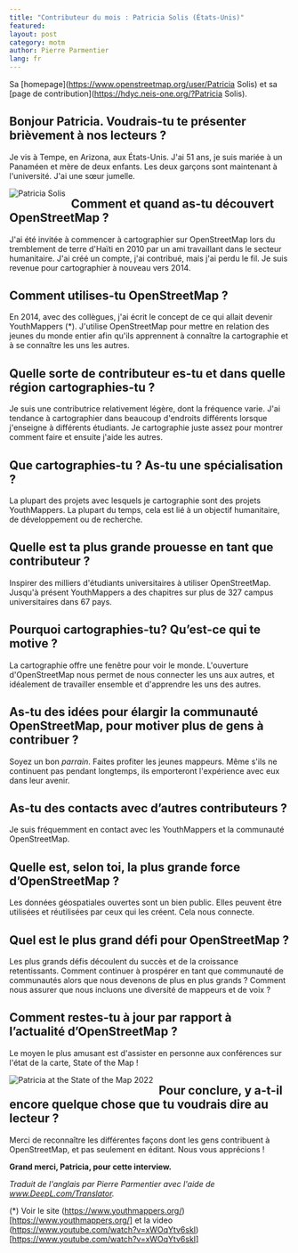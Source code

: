 ```yaml
---
title: "Contributeur du mois : Patricia Solis (États-Unis)"
featured: 
layout: post
category: motm
author: Pierre Parmentier
lang: fr
---
```


Sa [homepage](https://www.openstreetmap.org/user/Patricia Solis) et sa [page de contribution](https://hdyc.neis-one.org/?Patricia Solis).

## Bonjour Patricia. Voudrais-tu te présenter brièvement à nos lecteurs ?
Je vis à Tempe, en Arizona, aux États-Unis. J'ai 51 ans, je suis mariée à un Panaméen et mère de deux enfants. Les deux garçons sont maintenant à l'université. J'ai une sœur jumelle.

<img src="solis_20220824T204151.jpg" alt="Patricia Solis" style="float: left; margin-right: 10px;" />

## Comment et quand as-tu découvert OpenStreetMap ?
J'ai été invitée à commencer à cartographier sur OpenStreetMap lors du tremblement de terre d'Haïti en 2010 par un ami travaillant dans le secteur humanitaire. J'ai créé un compte, j'ai contribué, mais j'ai perdu le fil. Je suis revenue pour cartographier à nouveau vers 2014.

## Comment utilises-tu OpenStreetMap ?
En 2014, avec des collègues, j'ai écrit le concept de ce qui allait devenir YouthMappers (*). J'utilise OpenStreetMap pour mettre en relation des jeunes du monde entier afin qu'ils apprennent à connaître la cartographie et à se connaître les uns les autres.
  
## Quelle sorte de contributeur es-tu et dans quelle région cartographies-tu ?
Je suis une contributrice relativement légère, dont la fréquence varie. J'ai tendance à cartographier dans beaucoup d'endroits différents lorsque j'enseigne à différents étudiants. Je cartographie juste assez pour montrer comment faire et ensuite j'aide les autres.

## Que cartographies-tu ? As-tu une spécialisation ?
La plupart des projets avec lesquels je cartographie sont des projets YouthMappers. La plupart du temps, cela est lié à un objectif humanitaire, de développement ou de recherche. 

## Quelle est ta plus grande prouesse en tant que contributeur ?
Inspirer des milliers d'étudiants universitaires à utiliser OpenStreetMap. Jusqu'à présent YouthMappers a des chapitres sur plus de 327 campus universitaires dans 67 pays. 

## Pourquoi cartographies-tu? Qu’est-ce qui te motive ?
La cartographie offre une fenêtre pour voir le monde. L'ouverture d'OpenStreetMap nous permet de nous connecter les uns aux autres, et idéalement de travailler ensemble et d'apprendre les uns des autres.

## As-tu des idées pour élargir la communauté OpenStreetMap, pour motiver plus de gens à contribuer ?
Soyez un bon _parrain_. Faites profiter les jeunes mappeurs. Même s'ils ne continuent pas pendant longtemps, ils emporteront l'expérience avec eux dans leur avenir.

## As-tu des contacts avec d’autres contributeurs ?
Je suis fréquemment en contact avec les YouthMappers et la communauté OpenStreetMap.

## Quelle est, selon toi, la plus grande force d’OpenStreetMap ?
Les données géospatiales ouvertes sont un bien public. Elles peuvent être utilisées et réutilisées par ceux qui les créent. Cela nous connecte.

## Quel est le plus grand défi pour OpenStreetMap ?
Les plus grands défis découlent du succès et de la croissance retentissants. Comment continuer à prospérer en tant que communauté de communautés alors que nous devenons de plus en plus grands ? Comment nous assurer que nous incluons une diversité de mappeurs et de voix ?

## Comment restes-tu à jour par rapport à l’actualité d’OpenStreetMap ?
Le moyen le plus amusant est d'assister en personne aux conférences sur l'état de la carte, State of the Map !

<img src="solis_20220824T163000.jpg" alt="Patricia at the State of the Map 2022" style="float: left; margin-right: 10px;" />

## Pour conclure, y a-t-il encore quelque chose que tu voudrais dire au lecteur ?
Merci de reconnaître les différentes façons dont les gens contribuent à OpenStreetMap, et pas seulement en éditant. Nous vous apprécions !

**Grand merci, Patricia, pour cette interview.**

*Traduit de l'anglais par Pierre Parmentier avec l'aide de www.DeepL.com/Translator.*

(*) Voir le site (https://www.youthmappers.org/)[https://www.youthmappers.org/] et la video (https://www.youtube.com/watch?v=xWOqYtv6skI)[https://www.youtube.com/watch?v=xWOqYtv6skI]
